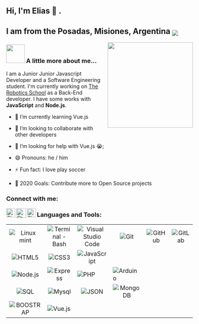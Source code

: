 ## Hi, I'm Elias 👋 .
## I am from the Posadas, Misiones, Argentina <img valign="bottom" src="https://icon-icons.com/icons2/83/PNG/32/argentina_15789.png"/>
<!--<img src="https://image.flaticon.com/icons/svg/164/164900.svg" width="28"/>-->

<img align='right' src="https://media.giphy.com/media/M9gbBd9nbDrOTu1Mqx/giphy.gif" width="230">

### <img src="https://media.giphy.com/media/VgCDAzcKvsR6OM0uWg/giphy.gif" width="50"> A little more about me...  
I am a Junior Junior Javascript Developer and a Software Engineering student. I'm currently working on [The Robotics School] as a Back-End developer. I have some works with **JavaScript** and **Node.js**.

<!--<img align="right" alt="GIF" src="https://github.com/VatanaChhorn/VatanaChhorn/blob/master/image_processing20200107-3552-13pkkb4.gif" width="400" height="300" />-->

- 🌱 I’m currently learning Vue.js
- 👯 I’m looking to collaborate with other developers
- 🤔 I’m looking for help with Vue.js 😭;
- 😄 Pronouns: he / him
- ⚡ Fun fact: I love play soccer


- 🥅 2020 Goals: Contribute more to Open Source projects
<!--
* [Personal Website](https://elissavet.me "Personal Website")-->

### Connect with me:

<!--[<img align="left" alt="mouraelias.com" width="22px" src="https://raw.githubusercontent.com/iconic/open-iconic/master/svg/globe.svg" />][website]-->
<!--[<img align="left" alt="EliasMoura | Twitter" width="22px" src="https://cdn.jsdelivr.net/npm/simple-icons@v3/icons/twitter.svg" />][twitter]-->
<!--[<img align="left" alt="EliasMoura | LinkedIn" width="22px" src="https://cdn.jsdelivr.net/npm/simple-icons@v3/icons/linkedin.svg" />][linkedin]-->
<!--[<img align="left" alt="EliasMoura | Instagram" width="22px" src="https://cdn.jsdelivr.net/npm/simple-icons@v3/icons/instagram.svg" />][instagram]-->

<!-- <p align="center"> -->
 <!-- <a href="https://twitter.com/DEliasmoura" target="blank">
    <img align="center" src="https://cdn.jsdelivr.net/npm/simple-icons@3.0.1/icons/twitter.svg" alt="EliasMoura" height="28px" width="28px" />
  </a>
  <a href="https://www.facebook.com/elias.moura.5" target="blank">
    <img align="center" src="https://cdn.jsdelivr.net/npm/simple-icons@3.0.1/icons/facebook.svg" alt="EliasMoura" height="28px" width="28px" />
  </a>
  <a href="https://www.instagram.com/d.eliasmoura/" target="blank">
    <img align="center" src="https://cdn.jsdelivr.net/npm/simple-icons@3.0.1/icons/instagram.svg" alt="EliasMoura" height="28px" width="28px" />
  </a>
   <a href="https://www.linkedin.com/in/elias-moura/" target="blank">
    <img align="center" src="https://cdn.jsdelivr.net/npm/simple-icons@3.0.1/icons/linkedin.svg" alt="EliasMoura" height="28px" width="28px" />
  </a>
<br /> -->

[<img align="left" alt="Shubhamdeep Jha | Linkedin" width="24px" src="https://github.com/TheDudeThatCode/TheDudeThatCode/blob/master/Assets/Linkedin.svg" />][linkedin]
[<img align="left" alt="Shubhamdeep Jha | Gmail" width="26px" src="https://github.com/TheDudeThatCode/TheDudeThatCode/blob/master/Assets/Gmail.svg" />][email]
   <a href="https://www.instagram.com/thedudethatcode/">
    <img align="left" alt="Shubhamdeep Jha | Instagram" width="24px" src="https://github.com/TheDudeThatCode/TheDudeThatCode/blob/master/Assets/Instagram.svg" />
  </a>
<!--[<img align="left" alt="Shubhamdeep Jha | Twitter" width="26px" src="https://github.com/TheDudeThatCode/TheDudeThatCode/blob/master/Assets/Twitter.svg" />][twitter]-->
  <!--<a href="mailto:d.eliasmoura2@gmail.com">-->

### Languages and Tools:
<table>
  <tbody>
    <tr>
       <td align="center">
         <img alt="Linux mint" src="https://icon-icons.com/icons2/159/PNG/48/logo_linux_mint_22361.png"/>
       </td>
       <td align="center">
         <img alt="Terminal - Bash" src="https://icon-icons.com/icons2/1381/PNG/48/utilitiesxterminal_93700.png"/>
       </td>
       <td align="center">
         <img alt="Visual Studio Code" src="https://icon-icons.com/icons2/615/PNG/48/Visual_Code_icon-icons.com_56584.png"/>
       </td>
       <td align="center">
         <img alt="Git" src="https://icon-icons.com/icons2/2415/PNG/48/git_original_logo_icon_146509.png"/>
       </td>
       <td align="center">
         <img alt="GitHub" src="https://icon-icons.com/icons2/2415/PNG/48/github_original_logo_icon_146505.png"/>
       </td>
       <td align="center">
         <img alt="GitLab" src="https://icon-icons.com/icons2/2107/PNG/48/file_type_gitlab_icon_130579.png"/>
       </td>
       <!--<td align="center">
         <img alt="Heroku" src="https://icon-icons.com/icons2/2415/PNG/48/heroku_plain_logo_icon_146479.png"/>
       </td>-->
    </tr>
    <tr>
      <td align="center">
        <img alt="HTML5" src="https://icon-icons.com/icons2/2107/PNG/48/file_type_html_icon_130541.png"/>
      </td>
      <td align="center">
        <img alt="CSS3" src="https://icon-icons.com/icons2/2107/PNG/48/file_type_css_icon_130661.png"/>
      </td>
      <td align="center">
        <img alt="JavaScript" src="https://icon-icons.com/icons2/2415/PNG/48/javascript_original_logo_icon_146455.png"/>
      </td>
    </tr>
    <tr>
      <td align="center">
        <img alt="Node.js" src="https://icon-icons.com/icons2/2107/PNG/48/file_type_node_icon_130301.png" />
      </td>
      <td align="center">
        <img alt="Express" src="https://icon-icons.com/icons2/2415/PNG/48/express_original_logo_icon_146527.png"/>
      </td>
      <td>
        <img alt="PHP" src="https://icon-icons.com/icons2/2107/PNG/48/file_type_php_icon_130266.png"/>
      </td>
      <td>
        <img alt="Arduino" src="https://icon-icons.com/icons2/2107/PNG/48/file_type_arduino_icon_130743.png"/>
      </td>
    </tr>
       <tr>
      <td align="center">
        <img alt="SQL" src="https://icon-icons.com/icons2/627/PNG/48/sql-document-outlined-interface-symbol_icon-icons.com_57504.png"/>
      </td>
      <td align="center">
        <img alt="Mysql" src="https://icon-icons.com/icons2/2415/PNG/48/mysql_original_logo_icon_146416.png"/>
      </td>
      <td align="center">
        <img alt="JSON" src="https://icon-icons.com/icons2/2108/PNG/48/json_icon_130899.png"/>
      </td>
      <td align="center">
        <img alt="MongoDB" src="https://icon-icons.com/icons2/2415/PNG/48/mongodb_original_logo_icon_146424.png"/>
      </td>
      <!--<td align="center">
        <img alt="GraphQL" src="https://icon-icons.com/icons2/2107/PNG/48/file_type_graphql_icon_130564.png"/>
      </td>-->
    </tr>
    <tr>
      <td align="center">
        <img alt="BOOSTRAP" src="https://icon-icons.com/icons2/2415/PNG/48/bootstrap_plain_logo_icon_146619.png"/>
      </td>
      <!--<td align="center">
        <img alt="Webpack" src="https://icon-icons.com/icons2/2415/PNG/48/webpack_original_logo_icon_146300.png"/>
      </td>-->
      <td>
       <img alt="Vue.js" src="https://icon-icons.com/icons2/2415/PNG/48/vuejs_original_logo_icon_146304.png"/>
      </td>
      <!--<td>
       <img alt="React.js" src="https://icon-icons.com/icons2/2415/PNG/48/react_original_logo_icon_146374.png"/>
      </td>-->
    </tr>
   </tbody>
</table>

<!--
https://icon-icons.com/icons2/2415/PNG/48/npm_original_wordmark_logo_icon_146402.png-->

<!--<img align="left" alt="Deno" width="26px" src="https://raw.githubusercontent.com/github/explore/361e2821e2dea67711cde99c9c40ed357061cf27/topics/deno/deno.png" />-->

<!--<img align="left" alt="SQL" width="28px" src="https://raw.githubusercontent.com/github/explore/80688e429a7d4ef2fca1e82350fe8e3517d3494d/topics/sql/sql.png" />

<br />
<br />

<!--<details>
  <summary>:zap: Github Stats</summary>
<img align="left" alt="Elias Moura's Github Stats" src="https://github-readme-stats.codestackr.vercel.app/api?username=codeSTACKr&show_icons=true&hide_border=true" />
</details>
-->

<!--[website]: https://eliasmoura.com-->
<!--[twitter]: https://twitter.com/DEliasmoura-->
[twitter]: https://twitter.com/inxdev1
[instagram]: https://www.instagram.com/d.eliasmoura/
[facebook]: https://www.facebook.com/elias.moura.5/
[linkedin]: https://www.linkedin.com/in/elias-moura/
[email]: mailto:d.eliasmoura2@gmail.com
[The Robotics School]: https://escueladeroboticamisiones.edu.ar/

